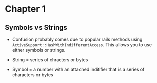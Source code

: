 # Chapter 1

## Symbols vs Strings

* Confusion probably comes due to popular rails methods using `ActiveSupport::HashWithIndifferentAccess`.
This allows you to use either symbols or strings.

* String = series of chracters or bytes

* Symbol = a number with an attached inditifier that is a series of characters or bytes

